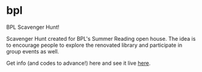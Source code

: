 # bpl
BPL Scavenger Hunt!

Scavenger Hunt created for BPL's Summer Reading open house. The idea is to encourage people to explore the renovated library
and participate in group events as well.

Get info (and codes to advance!) here and see it live [here](https://stevenremenapp.github.io/bpl/).
